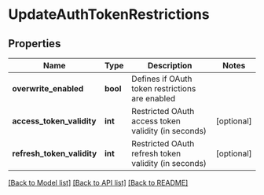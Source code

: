 # UpdateAuthTokenRestrictions

## Properties
Name | Type | Description | Notes
------------ | ------------- | ------------- | -------------
**overwrite_enabled** | **bool** | Defines if OAuth token restrictions are enabled | 
**access_token_validity** | **int** | Restricted OAuth access token validity (in seconds) | [optional] 
**refresh_token_validity** | **int** | Restricted OAuth refresh token validity (in seconds) | [optional] 

[[Back to Model list]](../README.md#documentation-for-models) [[Back to API list]](../README.md#documentation-for-api-endpoints) [[Back to README]](../README.md)


